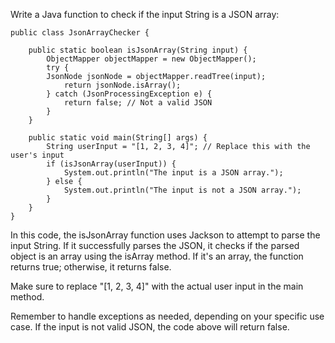 Write a Java function to check if the input String is a JSON array:


````
public class JsonArrayChecker {
    
    public static boolean isJsonArray(String input) {
        ObjectMapper objectMapper = new ObjectMapper();
        try {
        JsonNode jsonNode = objectMapper.readTree(input);
            return jsonNode.isArray();
        } catch (JsonProcessingException e) {
            return false; // Not a valid JSON
        }
    }

    public static void main(String[] args) {
        String userInput = "[1, 2, 3, 4]"; // Replace this with the user's input
        if (isJsonArray(userInput)) {
            System.out.println("The input is a JSON array.");
        } else {
            System.out.println("The input is not a JSON array.");
        }
    }
}
````
In this code, the isJsonArray function uses Jackson to attempt to parse the input String. If it successfully parses the JSON, it checks if the parsed object is an array using the isArray method. If it's an array, the function returns true; otherwise, it returns false.

Make sure to replace "[1, 2, 3, 4]" with the actual user input in the main method.

Remember to handle exceptions as needed, depending on your specific use case. If the input is not valid JSON, the code above will return false.